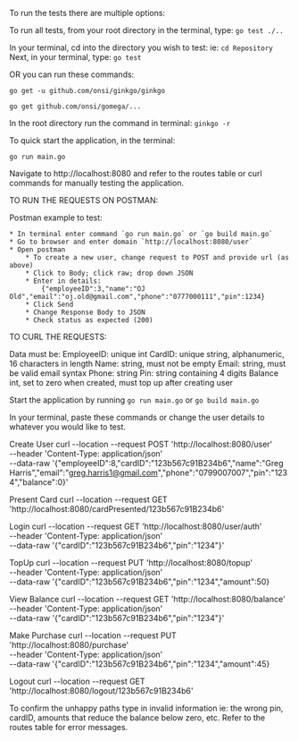 To run the tests there are multiple options:

To run all tests, from your root directory in the terminal, type: `go test ./..`

In your terminal, cd into the directory you wish to test: ie: `cd Repository`
Next, in your terminal, type: `go test`

OR you can run these commands: 

`go get -u github.com/onsi/ginkgo/ginkgo`

`go get github.com/onsi/gomega/...`

In the root directory run the command in terminal: `ginkgo -r`
	

To quick start the application, in the terminal:

`go run main.go`

Navigate to http://localhost:8080 and refer to the routes table or curl commands for manually testing the application.

TO RUN THE REQUESTS ON POSTMAN:

Postman example to test:

    * In terminal enter command `go run main.go` or `go build main.go`
    * Go to browser and enter domain `http://localhost:8080/user`
    * Open postman
        * To create a new user, change request to POST and provide url (as above)
        * Click to Body; click raw; drop down JSON
        * Enter in details: 
            {"employeeID":3,"name":"OJ Old","email":"oj.old@gmail.com","phone":"0777000111","pin":1234}
        * Click Send
        * Change Response Body to JSON
        * Check status as expected (200)


TO CURL THE REQUESTS:

Data must be:
EmployeeID: 	unique int
CardID: 	    unique string, alphanumeric, 16 characters in length
Name: 		    string, must not be empty
Email: 		    string, must be valid email syntax
Phone:		    string
Pin:		    string containing 4 digits
Balance 	    int, set to zero when created, must top up after creating user

Start the application by running `go run main.go` or `go build main.go`

In your terminal, paste these commands or change the user details to whatever you would like to test.


Create User
curl --location --request POST 'http://localhost:8080/user' \
--header 'Content-Type: application/json' \
--data-raw '{"employeeID":8,"cardID":"123b567c91B234b6","name":"Greg Harris","email":"greg.harris1@gmail.com","phone":"0799007007","pin":"1234","balance":0}'

Present Card
curl --location --request GET 'http://localhost:8080/cardPresented/123b567c91B234b6'



Login
curl --location --request GET 'http://localhost:8080/user/auth' \
--header 'Content-Type: application/json' \
--data-raw '{"cardID":"123b567c91B234b6","pin":"1234"}'
 
TopUp
curl --location --request PUT 'http://localhost:8080/topup' \
--header 'Content-Type: application/json' \
--data-raw '{"cardID":"123b567c91B234b6","pin":"1234","amount":50}
 
View Balance
curl --location --request GET 'http://localhost:8080/balance' \
--header 'Content-Type: application/json' \
--data-raw '{"cardID":"123b567c91B234b6","pin":"1234"}'
 
Make Purchase
curl --location --request PUT 'http://localhost:8080/purchase' \
--header 'Content-Type: application/json' \
--data-raw '{"cardID":"123b567c91B234b6","pin":"1234","amount":45}
 
Logout
curl --location --request GET 'http://localhost:8080/logout/123b567c91B234b6'
 
To confirm the unhappy paths type in invalid information 
ie: the wrong pin, cardID, amounts that reduce the balance below zero, etc. 
Refer to the routes table for error messages.


